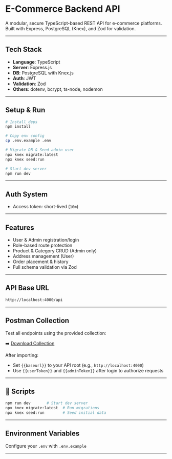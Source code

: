 #  E-Commerce Backend API

A modular, secure TypeScript-based REST API for e-commerce platforms. Built with Express, PostgreSQL (Knex), and Zod for validation.

---

##  Tech Stack

- **Language**: TypeScript
- **Server**: Express.js
- **DB**: PostgreSQL with Knex.js
- **Auth**: JWT 
- **Validation**: Zod
- **Others**: dotenv, bcrypt, ts-node, nodemon

---

##  Setup & Run

```bash
# Install deps
npm install

# Copy env config
cp .env.example .env

# Migrate DB & Seed admin user
npx knex migrate:latest
npx knex seed:run

# Start dev server
npm run dev
```

---

## Auth System

- Access token: short-lived (`10m`)
---

##  Features

- User & Admin registration/login
- Role-based route protection
- Product & Category CRUD (Admin only)
- Address management (User)
- Order placement & history
- Full schema validation via Zod

---

## API Base URL

```bash
http://localhost:4000/api
```

---

## Postman Collection

Test all endpoints using the provided collection:

➡️ [Download Collection](./docs/E-Commerce%20API%20Complete%20Test%20Collection.postman_collection.json)

After importing:
- Set `{{baseurl}}` to your API root (e.g., `http://localhost:4000`)
- Use `{{userToken}}` and `{{adminToken}}` after login to authorize requests

---


## 📌 Scripts

```bash
npm run dev       # Start dev server
npx knex migrate:latest  # Run migrations
npx knex seed:run        # Seed initial data
```

---

## Environment Variables

Configure your  `.env`   with `.env.example`


---


